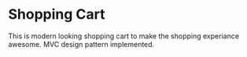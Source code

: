 # Shopping Cart

This is modern looking shopping cart to make the shopping experiance awesome.
MVC design pattern implemented.
